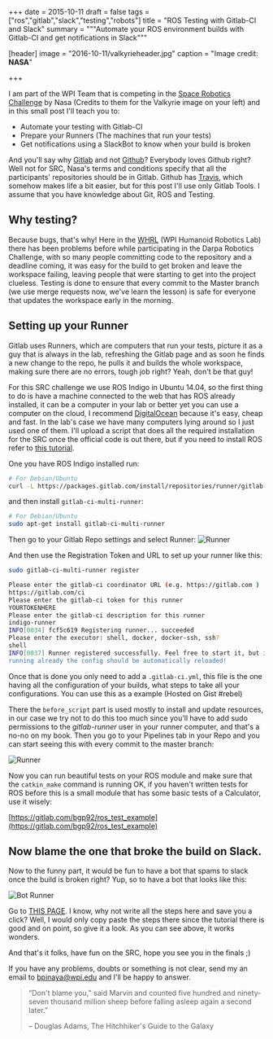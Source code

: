 +++
date = 2015-10-11
draft = false
tags = ["ros","gitlab","slack","testing","robots"]
title = "ROS Testing with Gitlab-CI and Slack"
summary = """Automate your ROS environment builds with Gitlab-CI and get notifications in Slack"""

[header]
image = "2016-10-11/valkyrieheader.jpg"
caption = "Image credit: **NASA**"

+++

I am part of the WPI Team that is competing in the [Space Robotics Challenge](http://www.nasa.gov/directorates/spacetech/centennial_challenges/space_robotics/index.html "Nasa's SRC Page") by Nasa (Credits to them for the Valkyrie image on your left) and in this small post I'll teach you to:

* Automate your testing with Gitlab-CI
* Prepare your Runners (The machines that run your tests)
* Get notifications using a SlackBot to know when your build is broken

And you'll say why [Gitlab](https://www.gitlab.com) and not [Github](https://www.github.com)? Everybody loves Github right? Well not for SRC, Nasa's terms and conditions specify that all the participants' repositories should be in Gitlab. Github has [Travis](https://travis-ci.com), which somehow makes life a bit easier, but for this post I'll use only Gitlab Tools. I assume that you have knowledge about Git, ROS and Testing.

## Why testing?

Because bugs, that's why! Here in the [WHRL](http://ecewp.ece.wpi.edu/wordpress/whrl/) (WPI Humanoid Robotics Lab) there has been problems before while participating in the Darpa Robotics Challenge, with so many people committing code to the repository and a deadline coming, it was easy for the build to get broken and leave the workspace failing, leaving people that were starting to get into the project clueless. Testing is done to ensure that every commit to the Master branch (we use merge requests now, we've learn the lesson) is safe for everyone that updates the workspace early in the morning.

## Setting up your Runner
Gitlab uses Runners, which are computers that run your tests, picture it as a guy that is always in the lab, refreshing the Gitlab page and as soon he finds a new change to the repo, he pulls it and builds the whole workspace, making sure there are no errors, tough job right? Yeah, don't be that guy!

For this SRC challenge we use ROS Indigo in Ubuntu 14.04, so the first thing to do is have a machine connected to the web that has ROS already installed, it can be a computer in your lab or better yet you can use a computer on the cloud, I recommend [DigitalOcean](https://www.digitalocean.com/) because it's easy, cheap and fast. In the lab's case we have many computers lying around so I just used one of them. I'll upload a script that does all the required installation for the SRC once the official code is out there, but if you need to install ROS refer to [this tutorial](http://wiki.ros.org/indigo/Installation/Ubuntu).

One you have ROS Indigo installed run:

```bash
# For Debian/Ubuntu
curl -L https://packages.gitlab.com/install/repositories/runner/gitlab-ci-multi-runner/script.deb.sh | sudo bash
```

and then install `gitlab-ci-multi-runner`:

```bash
# For Debian/Ubuntu
sudo apt-get install gitlab-ci-multi-runner
```
Then go to your Gitlab Repo settings and select Runner:
![Runner](/img/2016-10-11/runner.png)

And then use the Registration Token and URL to set up your runner like this:

```bash
sudo gitlab-ci-multi-runner register

Please enter the gitlab-ci coordinator URL (e.g. https://gitlab.com )
https://gitlab.com/ci
Please enter the gitlab-ci token for this runner
YOURTOKENHERE
Please enter the gitlab-ci description for this runner
indigo-runner
INFO[0034] fcf5c619 Registering runner... succeeded
Please enter the executor: shell, docker, docker-ssh, ssh?
shell
INFO[0037] Runner registered successfully. Feel free to start it, but if it's
running already the config should be automatically reloaded!
```

Once that is done you only need to add a `.gitlab-ci.yml`, this file is the one having all the configuration of your builds, what steps to take all your configurations. You can use this as a example (Hosted on Gist #rebel)

<script src="https://gist.github.com/bpinaya/0820c7d43669126214931084f65c99ae.js"></script>

There the `before_script` part is used mostly to install and update resources, in our case we try not to do this too much since you'll have to add sudo permissions to the *gitlab-runner* user in your runner computer, and that's a no-no on my book. Then you go to your Pipelines tab in your Repo and you can start seeing this with every commit to the master branch:

![Runner](/img/2016-10-11/pipelines.png)

Now you can run beautiful tests on your ROS module and make sure that the `catkin_make` command is running OK, if you haven't written tests for ROS before this is a small module that has some basic tests of a Calculator, use it wisely:

[https://gitlab.com/bgp92/ros_test_example](https://gitlab.com/bgp92/ros_test_example)

## Now blame the one that broke the build on Slack.

Now to the funny part, it would be fun to have a bot that spams to slack once the build is broken right? Yup, so to have a bot that looks like this:

![Bot Runner](/img/2016-10-11/bot.png)

Go to [THIS PAGE](https://docs.gitlab.com/ce/project_services/slack.html). I know, why not write all the steps here and save you a click? Well, I would only copy paste the steps there since the tutorial there is good and on point, so give it a look. As you can see above, it works wonders.

And that's it folks, have fun on the SRC, hope you see you in the finals ;)

If you have any problems, doubts or something is not clear, send my an email to bpinaya@wpi.edu and I'll be happy to answer.

<blockquote class="pullquote">

  <p>“Don't blame you," said Marvin and counted five hundred and ninety-seven thousand million sheep before falling asleep again a second later.” </p>
 <p>– Douglas Adams, The Hitchhiker's Guide to the Galaxy</p>
 
</blockquote>  


